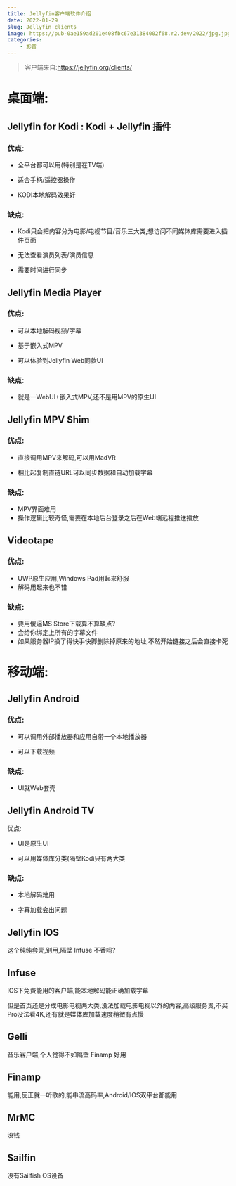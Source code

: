 ```yaml
---
title: Jellyfin客户端软件介绍
date: 2022-01-29
slug: Jellyfin_clients
image: https://pub-0ae159ad201e408fbc67e31384002f68.r2.dev/2022/jpg.jpg
categories:
    - 影音
---
```


> 客户端来自:https://jellyfin.org/clients/

# 桌面端:
## Jellyfin for Kodi : Kodi + Jellyfin 插件
### 优点:

- 全平台都可以用(特别是在TV端)

- 适合手柄/遥控器操作

- KODI本地解码效果好

### 缺点:

- Kodi只会把内容分为电影/电视节目/音乐三大类,想访问不同媒体库需要进入插件页面

- 无法查看演员列表/演员信息

- 需要时间进行同步

## Jellyfin Media Player
### 优点:

- 可以本地解码视频/字幕

- 基于嵌入式MPV

- 可以体验到Jellyfin Web同款UI
### 缺点:

- 就是一WebUI+嵌入式MPV,还不是用MPV的原生UI
## Jellyfin MPV Shim
### 优点:

- 直接调用MPV来解码,可以用MadVR

- 相比起复制直链URL可以同步数据和自动加载字幕
### 缺点:

- MPV界面难用
- 操作逻辑比较奇怪,需要在本地后台登录之后在Web端远程推送播放

## Videotape

### 优点:

- UWP原生应用,Windows Pad用起来舒服
- 解码用起来也不错

### 缺点:

- 要用傻逼MS Store下载算不算缺点?
- 会给你绑定上所有的字幕文件
- 如果服务器IP换了得快手快脚删除掉原来的地址,不然开始链接之后会直接卡死

# 移动端:
## Jellyfin Android
### 优点:

- 可以调用外部播放器和应用自带一个本地播放器

- 可以下载视频
### 缺点:

- UI就Web套壳
## Jellyfin Android TV
   优点:

- UI是原生UI

- 可以用媒体库分类(隔壁Kodi只有两大类
### 缺点:

- 本地解码难用

- 字幕加载会出问题

## Jellyfin IOS
这个纯纯套壳,别用,隔壁 Infuse 不香吗?

## Infuse
IOS下免费能用的客户端,能本地解码能正确加载字幕

但是首页还是分成电影电视两大类,没法加载电影电视以外的内容,高级服务贵,不买Pro没法看4K,还有就是媒体库加载速度稍微有点慢

## Gelli
音乐客户端,个人觉得不如隔壁 Finamp 好用

## Finamp
能用,反正就一听歌的,能串流高码率,Android/IOS双平台都能用

## MrMC
没钱

## Sailfin
没有Sailfish OS设备
